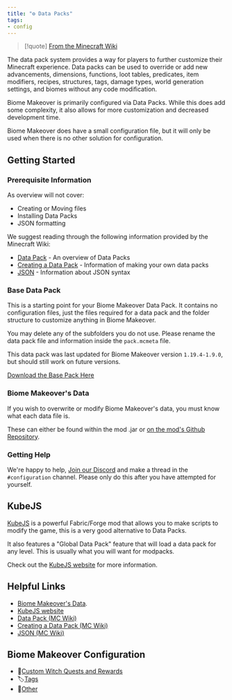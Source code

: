 ```yaml
---
title: "⚙️ Data Packs"
tags:
- config
---
```


> [!quote] [From the Minecraft Wiki](https://minecraft.fandom.com/wiki/Data_pack)
>
The data pack system provides a way for players to further customize their Minecraft experience. 
Data packs can be used to override or add new advancements, dimensions, functions, loot tables, predicates, item modifiers, recipes, structures, tags, damage types, world generation settings, and biomes without any code modification.


Biome Makeover is primarily configured via Data Packs.  While this does add some complexity, it also allows for more customization and decreased development time. 

Biome Makeover does have a small configuration file, but it will only be used when there is no other solution for configuration.  

## Getting Started

### Prerequisite Information
As overview will not cover:
- Creating or Moving files
- Installing Data Packs
- JSON formatting

We suggest reading through the following information provided by the Minecraft Wiki:
- [Data Pack](https://minecraft.fandom.com/wiki/Data_pack) - An overview of Data Packs
- [Creating a Data Pack](https://minecraft.fandom.com/wiki/Tutorials/Creating_a_data_pack) - Information of making your own data packs
- [JSON](https://minecraft.fandom.com/wiki/JSON) - Information about JSON syntax

### Base Data Pack
This is a starting point for your Biome Makeover Data Pack. It contains no configuration files, just the files required for a data pack and the folder structure to customize anything in Biome Makeover.  

You may delete any of the subfolders you do not use. Please rename the data pack file and information inside the `pack.mcmeta` file.

This data pack was last updated for Biome Makeover version `1.19.4-1.9.0`, but should still work on future versions.

[Download the Base Pack Here](notes/config/biomemakeover_example-datapack.zip)

### Biome Makeover's Data
If you wish to overwrite or modify Biome Makeover's data, you must know what each data file is.  

These can either be found within the mod .jar or [on the mod's Github Repository](https://github.com/Lemonszz/Biome-Makeover/tree/HEAD/common/src/main/resources/data).

### Getting Help  
We're happy to help, [Join our Discord](https://discord.gg/D5bNnw7) and make a thread in the `#configuration` channel. Please only do this after you have attempted for yourself.

## KubeJS
[KubeJS](https://www.curseforge.com/minecraft/mc-mods/kubejs) is a powerful Fabric/Forge mod that allows you to make scripts to modify the game, this is a very good alternative to Data Packs.

It also features a "Global Data Pack" feature that will load a data pack for any level. This is usually what you will want for modpacks.

Check out the [KubeJS website](https://kubejs.com/) for more information.

## Helpful Links
- [Biome Makeover's Data](https://github.com/Lemonszz/Biome-Makeover/tree/HEAD/common/src/main/resources/data).
- [KubeJS website](https://kubejs.com/)
- [Data Pack (MC Wiki)](https://minecraft.fandom.com/wiki/Data_pack)
- [Creating a Data Pack  (MC Wiki)](https://minecraft.fandom.com/wiki/Tutorials/Creating_a_data_pack)
- [JSON (MC Wiki)](https://minecraft.fandom.com/wiki/JSON)

## Biome Makeover Configuration
- 🧹[Custom Witch Quests and Rewards](notes/config/witch_quests)
- 🏷️[Tags](notes/config/tags)
- 🦦[Other](notes/config/other)